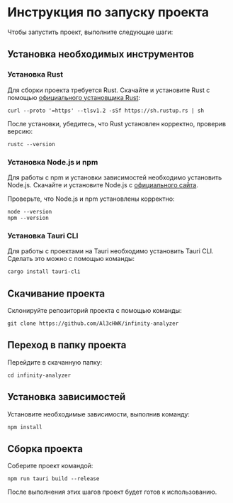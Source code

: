 # Инструкция по запуску проекта

Чтобы запустить проект, выполните следующие шаги:

## Установка необходимых инструментов

### Установка Rust

Для сборки проекта требуется Rust. Скачайте и установите Rust с помощью [официального установщика Rust](https://www.rust-lang.org/tools/install):

```
curl --proto '=https' --tlsv1.2 -sSf https://sh.rustup.rs | sh
```

После установки, убедитесь, что Rust установлен корректно, проверив версию:

```
rustc --version
```

### Установка Node.js и npm

Для работы с npm и установки зависимостей необходимо установить Node.js. Скачайте и установите Node.js с [официального сайта](https://nodejs.org/).

Проверьте, что Node.js и npm установлены корректно:

```
node --version
npm --version
```

### Установка Tauri CLI

Для работы с проектами на Tauri необходимо установить Tauri CLI. Сделать это можно с помощью команды:

```
cargo install tauri-cli
```

## Скачивание проекта

Склонируйте репозиторий проекта с помощью команды:

```
git clone https://github.com/Al3cHWK/infinity-analyzer
```

## Переход в папку проекта

Перейдите в скачанную папку:

```
cd infinity-analyzer
```

## Установка зависимостей

Установите необходимые зависимости, выполнив команду:

```
npm install
```

## Сборка проекта

Соберите проект командой:

```
npm run tauri build --release
```

После выполнения этих шагов проект будет готов к использованию.
